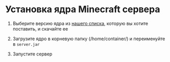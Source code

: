 # Установка ядра Minecraft сервера

1. Выберите версию ядра из [нашего списка](/cores), которую вы хотите поставить, и скачайте ее

2. Загрузите ядро в корневую папку (/home/container/) и переименуйте в `server.jar`

3. Запустите сервер